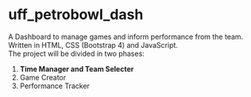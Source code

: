 # uff_petrobowl_dash
A Dashboard to manage games and inform performance from the team. <br>
Written in HTML, CSS (Bootstrap 4) and JavaScript. <br>
The project will be divided in two phases: <br>
   1) <strong> Time Manager and Team Selecter <br> </strong>
   2) Game Creator <br>
   3) Performance Tracker
